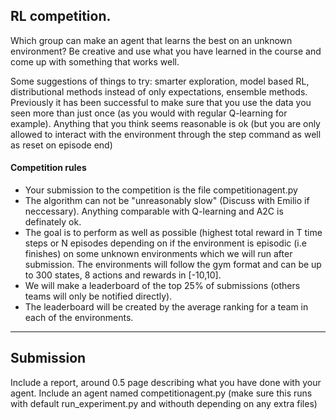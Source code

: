 

## RL competition. 
   Which group can make an agent that learns the best on an unknown environment?
   Be creative and use what you have learned in the course and come up with something that works well.
   

Some suggestions of things to try: smarter exploration, model based RL, distributional methods instead of only expectations, ensemble methods.
Previously it has been successful to make sure that you use the data you seen more than just once (as you would with regular Q-learning for example).
Anything that you think seems reasonable is ok (but you are only allowed to interact with the environment through the step command as well as reset on episode end)


#### Competition rules
* Your submission to the competition is the file competitionagent.py
* The algorithm can not be "unreasonably slow" (Discuss with Emilio if neccessary). Anything comparable with Q-learning and A2C is definately ok.
* The goal is to perform as well as possible (highest total reward in T time steps or N episodes depending on if the environment is episodic (i.e finishes) on some unknown environments which 
   we will run after submission. The environments will follow the gym format and can be up to 300 states, 8 actions and rewards in [-10,10].
* We will make a leaderboard of the top 25% of submissions 
   (others teams will only be notified directly). 
* The leaderboard will be created by the average ranking for a team in each of the environments.
****

##  Submission
Include a report, around 0.5 page describing what you have done with your agent.
Include an agent named competitionagent.py (make sure this runs with default run_experiment.py and withouth depending on any extra files)
